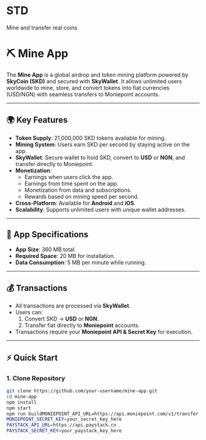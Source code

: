 # STD
Mine and transfer real coins 
# ⛏️ Mine App  

The **Mine App** is a global airdrop and token mining platform powered by **SkyCoin (SKD)** and secured with **SkyWallet**. It allows unlimited users worldwide to mine, store, and convert tokens into fiat currencies (USD/NGN) with seamless transfers to Moniepoint accounts.  

---

## 🌍 Key Features  

- **Token Supply**: 21,000,000 SKD tokens available for mining.  
- **Mining System**: Users earn SKD per second by staying active on the app.  
- **SkyWallet**: Secure wallet to hold SKD, convert to **USD** or **NGN**, and transfer directly to Moniepoint.  
- **Monetization**:  
  - Earnings when users click the app.  
  - Earnings from time spent on the app.  
  - Monetization from data and subscriptions.  
  - Rewards based on mining speed per second.  
- **Cross-Platform**: Available for **Android** and **iOS**.  
- **Scalability**: Supports unlimited users with unique wallet addresses.  

---

## 📱 App Specifications  

- **App Size**: 360 MB total.  
- **Required Space**: 20 MB for installation.  
- **Data Consumption**: 5 MB per minute while running.  

---

## 💰 Transactions  

- All transactions are processed via **SkyWallet**.  
- Users can:  
  1. Convert SKD → **USD** or **NGN**.  
  2. Transfer fiat directly to **Moniepoint** accounts.  
- Transactions require your **Moniepoint API & Secret Key** for execution.  

---

## ⚡ Quick Start  

### 1. Clone Repository  
```bash
git clone https://github.com/your-username/mine-app.git
cd mine-app
npm install
npm start
npm run buildMONIEPOINT_API_URL=https://api.moniepoint.com/v1/transfer
MONIEPOINT_SECRET_KEY=your_secret_key_here
PAYSTACK_API_URL=https://api.paystack.co
PAYSTACK_SECRET_KEY=your_paystack_key_here
